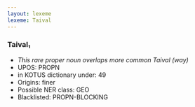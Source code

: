 ```yaml
---
layout: lexeme
lexeme: Taival
---
```


###  Taival₁

* _This rare proper noun overlaps more common *Taival* (way)_
* UPOS:  PROPN
* in KOTUS dictionary under:  49
* Origins: finer 
* Possible NER class:  GEO
* Blacklisted:  PROPN-BLOCKING

